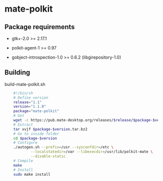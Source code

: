 # mate-polkit

## Package requirements

  * gtk+-2.0 >= 2.17.1

  * polkit-agent-1 >= 0.97

  * gobject-introspection-1.0 >= 0.6.2 (libgirepository-1.0)

## Building

build-mate-polkit.sh

```bash
    #!/bin/sh
    # Define version
    release="1.1"
    version="1.1.0"
    package="mate-polkit"
    # Get
    wget -c https://pub.mate-desktop.org/releases/$release/$package-$version.tar.bz2
    # Extract
    tar xvjf $package-$version.tar.bz2
    # Go to inside folder
    cd $package-$version
    # Configure
    ./autogen.sh --prefix=/usr --sysconfdir=/etc \
            --localstatedir=/var --libexecdir=/usr/lib/polkit-mate \
            --disable-static
    # Compile
    make
    # Install
    sudo make install
```
